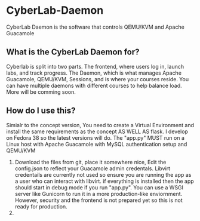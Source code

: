 # CyberLab-Daemon
CyberLab Daemon is the software that controls QEMU/KVM and Apache Guacamole

## What is the CyberLab Daemon for?
Cyberlab is split into two parts. The frontend, where users log in, launch labs, and track progress. The Daemon, which is what manages Apache Guacamole, QEMU/KVM, Sessions, and is where your courses reside. 
You can have multiple daemons with different courses to help balance load. More will be comming soon. 

## How do I use this?
Simialr to the concept version, You need to create a Virtual Environment and install the same requirements as the concept AS WELL AS flask. I develop on Fedora 38 so the latest versions will do. The "app.py" MUST run on a Linux host with Apache Guacamole with MySQL authentication setup and QEMU/KVM

1. Download the files from git, place it somewhere nice, Edit the config.json to reflect your Guacamole admin credentals. Libvirt credentails are currently not used so ensure you are running the app as a user who can interact with libvirt. if everything is installed then the app should start in debug mode if you run "app.py". You can use a WSGI server like Gunicorn to run it in a more production-like enviornment. However, security and the frontend is not prepared yet so this is not ready for production.
2. 
